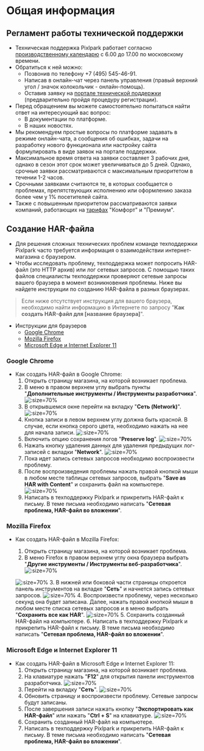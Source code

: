 # Общая информация
## Регламент работы технической поддержки

* Техническая поддержка Pixlpark работает согласно [производственному календарю](https://www.consultant.ru/law/ref/calendar/proizvodstvennye/) с 6.00 до 17.00 по московскому времени.
* Обратиться к ней можно:
    + Позвонив по телефону +7 (495) 545-46-91.
    + Написав в онлайн-чат через панель управления (правый верхний угол / значок колокольчик - онлайн-помощь).
    + Оставив заявку на [портале технической поддержки](http://support.pixlpark.ru/) (предварительно пройдя процедуру регистрации). 
* Перед обращением вы можете самостоятельно попытаться найти ответ на интересующий вас вопрос:
    + В документации по платформе.
    + В наших новостях.
* Мы рекомендуем простые вопросы по платформе задавать в режиме онлайн-чата, а сообщения об ошибках, задачи на разработку нового функционала или настройку сайта формулировать в виде заявок на портале поддержки.
* Максимальное время ответа на заявки составляет 3 рабочих дня, однако в сезон этот срок может увеличиваться до 5 дней. Однако, срочные заявки рассматриваются с максимальным приоритетом в течении 1-2 часов.
* Срочными заявками считаются те, в которых сообщается о проблемах, препятствующих исполнению или оформлению заказа более чем у 1% посетителей сайта.
* Также с повышенным приоритетом рассматриваются заявки компаний, работающих на [тарифах](https://pixlpark.ru/plans) "Комфорт" и "Премиум".


## Создание HAR-файла

* Для решения сложных технических проблем команде техподдержки Pixlpark часто требуется информация о взаимодействии интернет-магазина с браузером.
* Чтобы исследовать проблему, техподдержка может попросить HAR-файл (это HTTP архив) или лог сетевых запросов. С помощью таких файлов специалисты техподдержки проверяют сетевые запросы вашего браузера в момент возникновения проблемы. Ниже вы найдете инструкции по созданию HAR-файла в разных браузерах.
> Если ниже отсутствует инструкция для вашего браузера, необходимо найти информацию в Интернете по запросу "__Как создать HAR-файл для [название браузера]__".
* Инструкции для браузеров
    + [Google Chrome](#google-chrome)
    + [Mozilla Firefox](#mozilla-firefox)
    + [Microsoft Edge и Internet Explorer 11](#microsoft-edge-и-internet-explorer-11)

### Google Chrome

* Как создать HAR-файл в Google Chrome:
    1. Открыть страницу магазина, на которой возникает проблема.
    2. В меню в правом верхнем углу выбрать пункты "__Дополнительные инструменты / Инструменты разработчика__".
    ![](../_media/misc/har_chrome-01.png ':size=70%')
    3. В открывшемся окне перейти на вкладку "__Сеть (Network)__".
    ![](../_media/misc/har_chrome-02.png ':size=70%')
    4. Кнопка записи в левом верхнем углу должна быть красной. В случае, если кнопка серого цвета, необходимо нажать на нее для начала записи.
    ![](../_media/misc/har_chrome-03.png ':size=70%')
    5. Включить опцию сохранения логов "__Preserve log__".
    ![](../_media/misc/har_chrome-04.png ':size=70%')
    6. Нажать кнопку удаления данных для удаления предыдущих лог-записей с вкладки "__Network__".
    ![](../_media/misc/har_chrome-05.png ':size=70%')
    7. Пока идет запись сетевых запросов необходимо воспроизвести проблему.
    8. После воспроизведения проблемы нажать правой кнопкой мыши в любом месте таблицы сетевых запросов, выбрать "__Save as HAR with Content__" и сохранить файл на компьютере.
    ![](../_media/misc/har_chrome-06.png ':size=70%')
    9. Написать в техподдержку Pixlpark и прикрепить HAR-файл к письму. В теме письма необходимо написать "__Сетевая проблема, HAR-файл во вложении__".


### Mozilla Firefox

* Как создать HAR-файл в Mozilla Firefox:
    1. Открыть страницу магазина, на которой возникает проблема.
    2. В меню Firefox в правом верхнем углу окна браузера выбрать "__Другие инструменты / Инструменты веб-разработчика__".
    ![](../_media/misc/har_mozilla-01.png ':size=70%')

    ![](../_media/misc/har_mozilla-02.png ':size=70%')
    3. В нижней или боковой части страницы откроется панель инструментов на вкладке "__Сеть__" и начнется запись сетевых запросов.
    ![](../_media/misc/har_mozilla-03.png ':size=70%')
    4. Воспроизвести проблему, через несколько секунд она будет записана. Далее, нажать правой кнопкой мыши в любом месте списка сетевых запросов и в меню выбрать "__Сохранить все как HAR__".
    ![](../_media/misc/har_mozilla-04.png ':size=70%')
    5. Сохранить созданный HAR-файл на компьютере.
    6. Написать в техподдержку Pixlpark и прикрепить HAR-файл к письму. В теме письма необходимо написать "__Сетевая проблема, HAR-файл во вложении__".

### Microsoft Edge и Internet Explorer 11

* Как создать HAR-файл в Microsoft Edge и Internet Explorer 11:
    1. Открыть страницу магазина, на которой возникает проблема.
    2. На клавиатуре нажать "__F12__" для открытия панели инструментов разработчика.
    ![](../_media/misc/har_ie-01.png ':size=70%')
    3. Перейти на вкладку "__Сеть__".
    ![](../_media/misc/har_ie-02.png ':size=70%')
    4. Обновить страницу и воспроизвести проблему. Сетевые запросы будут записаны.
    5. После завершения записи нажать кнопку "__Экспортировать как HAR-файл__" или нажать "__Ctrl + S__" на клавиатуре.
    ![](../_media/misc/har_ie-03.png ':size=70%')
    6. Сохранить созданный HAR-файл на компьютере.
    7. Написать в техподдержку Pixlpark и прикрепить HAR-файл к письму. В теме письма необходимо написать "__Сетевая проблема, HAR-файл во вложении__".